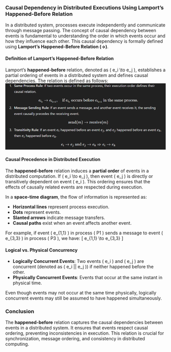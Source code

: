 ### Causal Dependency in Distributed Executions Using Lamport’s Happened-Before Relation

In a distributed system, processes execute independently and communicate through message passing. The concept of causal dependency between events is fundamental to understanding the order in which events occur and how they influence each other. This causal dependency is formally defined using **Lamport’s Happened-Before Relation (→)**.

#### **Definition of Lamport’s Happened-Before Relation**
Lamport’s **happened-before** relation, denoted as \( e_i \to e_j \), establishes a partial ordering of events in a distributed system and defines causal dependencies. The relation is defined as follows:
<img src="Screenshot 2025-02-09 205317.png" alt="Screenshot 2025-02-09 205317.png">


#### **Causal Precedence in Distributed Execution**
The **happened-before** relation induces a **partial order** of events in a distributed computation. If \( e_i \to e_j \), then event \( e_j \) is directly or transitively dependent on event \( e_i \). This ordering ensures that the effects of causally related events are respected during execution.

In a **space-time diagram**, the flow of information is represented as:
- **Horizontal lines** represent process execution.
- **Dots** represent events.
- **Slanted arrows** indicate message transfers.
- **Causal paths** exist when an event affects another event.

For example, if event \( e_{1,1} \) in process \( P1 \) sends a message to event \( e_{3,3} \) in process \( P3 \), we have:
\[
e_{1,1} \to e_{3,3}
\]

#### **Logical vs. Physical Concurrency**
- **Logically Concurrent Events**: Two events \( e_i \) and \( e_j \) are concurrent (denoted as \( e_i || e_j \)) if neither happened before the other.
- **Physically Concurrent Events**: Events that occur at the same instant in physical time.

Even though events may not occur at the same time physically, logically concurrent events may still be assumed to have happened simultaneously.

### **Conclusion**
The **happened-before** relation captures the causal dependencies between events in a distributed system. It ensures that events respect causal ordering, preventing inconsistencies in execution. This relation is crucial for synchronization, message ordering, and consistency in distributed computing.
